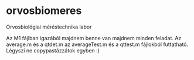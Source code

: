 # orvosbiomeres
Orvosbiológiai méréstechnika labor

Az M1 fájlban igazából majdnem benne van majdnem minden feladat. Az average.m és a qtdet.m az averageTest.m és a qttest.m fájlokból futtatható. Légyszi ne copypastázzátok egyben :)  
